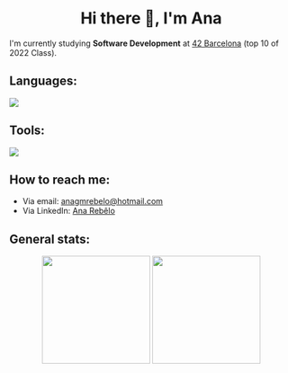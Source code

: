 #### <h1 align="center">Hi there 👋, I'm Ana</h1>

I'm currently studying **Software Development** at [42 Barcelona](https://www.42barcelona.com/es) (top 10 of 2022 Class).

## Languages:
<img src="https://skillicons.dev/icons?i=c,cpp">

## Tools:
<img src="https://skillicons.dev/icons?i=git,github,vscode,aws">

## How to reach me: 
  - Via email: anagmrebelo@hotmail.com
  - Via LinkedIn: [Ana Rebêlo](https://www.linkedin.com/in/ana-mota-rebelo/)
 
## General stats:  
 <div align="center">
    <img height="192px" src="https://github-readme-stats.vercel.app/api/top-langs/?username=anagmrebelo&langs_count=3&theme=dracula"/>
    <img height="192px" src="https://github-readme-stats.vercel.app/api username=anagmrebelo&show_icons=true&theme=aura_dark&include_all_commits=true&count_private=true"/>
</div>
